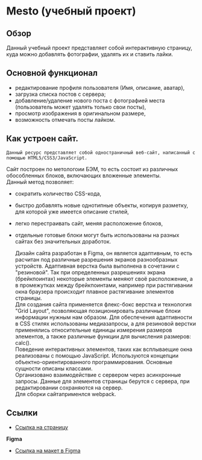 # Mesto (учебный проект)  

## Обзор
Данный учебный проект представляет собой интерактивную страницу, куда можно добавлять фотографии, удалять их и ставить лайки.

## Основной функционал
 - редактирование профиля пользователя (Имя, описание, аватар),
 - загрузка списка постов с сервера;
 - добавление/удаление нового поста с фотографией места (пользователь может удалять только свои посты),
 - просмотр изображения в оригинальном размере,
 - возможность отмечать посты лайком.


## Как устроен сайт.  

    Данный ресурс представляет собой одностраничный веб-сайт, написанный с помощью HTML5/CSS3/JavaScript.  
Сайт построен по метологоии БЭМ, то есть состоит из различных обособленных блоков, включающих вложенные элементы.  
Данный метод позволяет:
- сократить количество CSS-кода,
- быстро добавлять новые однотипные объекты, копируя разметку, для которой уже имеется описание стилей,
- легко перестраивать сайт, меняя расположение блоков,
- отдельные готовые блоки могут быть использованы на разных сайтах без значительных доработок.  

    Дизайн сайта разработан в Figma, он является адаптивным, то есть расчитан под различные разрешения экранов
разнообразных устройств. Адаптивная верстка была выполнена в сочетании с "резиновой". Так при определенных разрешениях
экрана (брейкпоинтах) некоторые элементы меняют своё расположение, а в промежутках между брейкпоинтами, например при 
растягивании окна браузера происходит плавное растягивание элементов страницы.  
    Для создания сайта применяется флекс-бокс верстка и технология "Grid Layout", позволяющая позиционировать различные
блоки информации нужным нам образом. Для обеспечения адаптивности в CSS стилях использованы медиазапросы, а для 
резиновой верстки применялись относительные единицы измерения размеров элементов, а также различные функции для вычисления
размеров: calc().  
    Поведение интерактивных элементов, таких как всплываещие окна реализованы с помощью JavaScript.
Используются концепции объектно-ориентированного программирования. Основные сущности описаны классами.  
    Организовано взаимодействие с сервером через асинхронные запросы. Данные для элементов страницы берутся с сервера, 
при редактировании сохраняются на сервер.  
    Для сборки сайтаприменлся webpack.


## Ссылки

* [Ссылка на страницу](https://yuryamonsky.github.io/mesto/)

**Figma**

* [Ссылка на макет в Figma](https://www.figma.com/file/2cn9N9jSkmxD84oJik7xL7/JavaScript.-Sprint-4?node-id=0%3A1)
